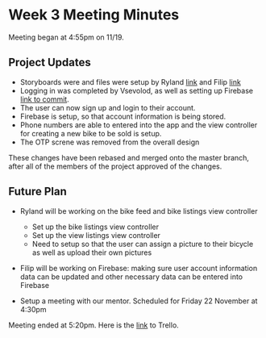 # Week 3 Meeting Minutes 

Meeting began at 4:55pm on 11/19.

## Project Updates

* Storyboards were and files were setup by Ryland [link](https://github.com/ECS189E/project-f19-tigers/commit/d52c9336895f05b4c41f3e260e653eb5e8a5ef6e) and Filip [link](https://github.com/ECS189E/project-f19-tigers/commit/960fc090a0fd2de26dd573593c0e262120a5fc8b)
* Logging in was completed by Vsevolod, as well as setting up Firebase [link to commit](https://github.com/ECS189E/project-f19-tigers/commit/95d39e3db5c718107a1a6cf69021bfbb9adc1748). 
* The user can now sign up and login to their account. 
* Firebase is setup, so that account information is being stored. 
* Phone numbers are able to entered into the app and the view controller for creating a new bike to be sold is setup. 
* The OTP screne was removed from the overall design

These changes have been rebased and merged onto the master branch, after all of the members of the project approved of the changes.

## Future Plan 

* Ryland will be working on the bike feed and bike listings view controller 
	* Set up the bike listings view controller
	* Set up the view listings view controller
	* Need to setup so that the user can assign a picture to their bicycle as well as upload their own pictures
* Filip will be working on Firebase: making sure user account information data can be updated and other necessary data can be entered into Firebase

* Setup a meeting with our mentor. Scheduled for Friday 22 November at 4:30pm

Meeting ended at 5:20pm. Here is the [link](https://trello.com/b/54TKPcGT/ecs189e-project) to Trello.


